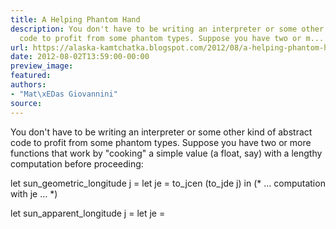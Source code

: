 ```yaml
---
title: A Helping Phantom Hand
description: You don't have to be writing an interpreter or some other kind of abstract
  code to profit from some phantom types. Suppose you have two or m...
url: https://alaska-kamtchatka.blogspot.com/2012/08/a-helping-phantom-hand.html
date: 2012-08-02T13:59:00-00:00
preview_image:
featured:
authors:
- "Mat\xEDas Giovannini"
source:
---
```


You don't have to be writing an interpreter or some other kind of abstract code to profit from some phantom types. Suppose you have two or more functions that work by &quot;cooking&quot; a simple value (a float, say) with a lengthy computation before proceeding:


let sun_geometric_longitude j =
  let je = to_jcen (to_jde j) in
  (* &hellip; computation with je &hellip; *)

let sun_apparent_longitude j =
  let je = 
